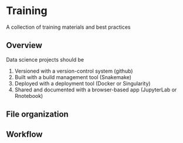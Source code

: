 # Training
A collection of training materials and best practices

## Overview
Data science projects should be 
1. Versioned with a version-control system (github)
2. Built with a build management tool (Snakemake)
3. Deployed with a deployment tool (Docker or Singularity)
4. Shared and documented with a browser-based app (JupyterLab or Rnotebook)

## File organization

## Workflow
